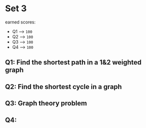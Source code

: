 # Set 3
earned scores:
* Q1 --> `100`
* Q2 --> `100`
* Q3 --> `100`
* Q4 --> `100`

## Q1: Find the shortest path in a 1&2 weighted graph

## Q2: Find the shortest cycle in a graph

## Q3: Graph theory problem

## Q4:
